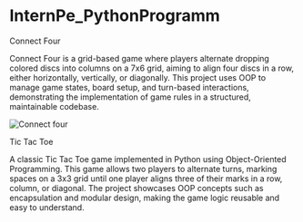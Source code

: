 # InternPe_PythonProgramm
Connect Four 

Connect Four is a grid-based game where players alternate dropping colored discs into columns on a 7x6 grid, aiming to align four discs in a row, either horizontally, vertically, or diagonally. This project uses OOP to manage game states, board setup, and turn-based interactions, demonstrating the implementation of game rules in a structured, maintainable codebase.

![Connect four](https://github.com/user-attachments/assets/08483d7b-8d13-482c-b064-3f87f29cc683)




Tic Tac Toe 

A classic Tic Tac Toe game implemented in Python using Object-Oriented Programming. This game allows two players to alternate turns, marking spaces on a 3x3 grid until one player aligns three of their marks in a row, column, or diagonal. The project showcases OOP concepts such as encapsulation and modular design, making the game logic reusable and easy to understand.
